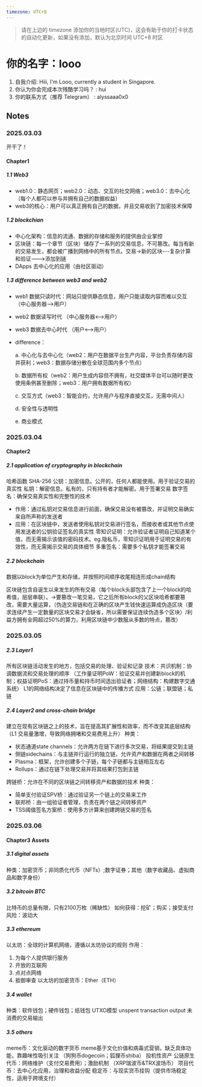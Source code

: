 ```yaml
---
timezone: UTC+8
---
```


> 请在上边的 timezone 添加你的当地时区(UTC)，这会有助于你的打卡状态的自动化更新，如果没有添加，默认为北京时间 UTC+8 时区


# 你的名字：looo

1. 自我介绍: Hiii, I'm Looo, currently a student in Singapore. 
2. 你认为你会完成本次残酷学习吗？ : hui
3. 你的联系方式（推荐 Telegram） : alyssaaa0x0

## Notes

<!-- Content_START -->

### 2025.03.03

开干了！

#### Chapter1

##### 1.1 Web3
- web1.0：静态网页；web2.0：动态、交互的社交网络；web3.0：去中心化（每个人都可以参与并拥有自己的数据权益）
- web3的核心：用户可以真正拥有自己的数据，并且交易收到了加密技术保障
  
##### 1.2 blockchian
- 中心化架构：信息的流通、数据的存储和服务的提供由企业掌控
- 区块链：每一个章节（区块）储存了一系列的交易信息，不可篡改。每当有新的交易发生，都会被广播到网络中的所有节点。交易->新的区块---复杂计算和验证--->添加到链
- DApps 去中心化的应用（由社区驱动）

##### 1.3 difference between web3 and web2
- web1 数据只读时代：网站只提供静态信息，用户只能读取内容而难以交互 （中心服务器-->用户）
- web2 数据读写时代  （中心服务器<-->用户）
- web3 数据去中心时代   （用户<-->用户）
- difference：
  
  a. 中心化与去中心化（web2：用户在数据平台生产内容，平台负责存储内容并获利；web3：数据存储分散在全球范围内多个节点）

  b. 数据所有权（web2：用户生成内容但不拥有，社交媒体平台可以随时更改使用条例甚至删除；web3：用户拥有数据所有权）

  c. 交互方式（web3：智能合约，允许用户与程序直接交互，无需中间人）

  d. 安全性与透明性

  e. 商业模式

  
### 2025.03.04

#### Chapter2

##### 2.1 application of cryptography in blockchain
哈希函数 SHA-256
公钥：加密信息。公开的，任何人都能使用。用于验证交易的真实性
私钥：解密信息。私有的，只有持有者才能解密。用于签署交易
数字签名：确保交易真实性和完整性的技术
- 作用：通过私钥对交易信息进行前面，确保交易没有被篡改，并证明交易确实来自所声称的发送者
- 应用：在区块链中，发送者使用私钥对交易进行签名，而接收者或其他节点使用发送者的公钥验证签名的真实性
零知识证明：允许验证者证明自己知道某个值，而无需揭示该值的密码技术。eg.隐私币，零知识证明用于证明交易的有效性，而无需揭示交易的具体细节
多重签名：需要多个私钥才能签署交易

##### 2.2 blockchain
数据以block为单位产生和存储，并按照时间顺序收尾相连形成chain结构

区块链包含自诞生以来发生的所有交易（每个block头部包含了上一个block的哈希值，层层串联）。->要篡改一笔交易，它之后所有block的父区块哈希都要篡改，需要大量运算，（伪造交易链和在正确的区块产生钱快速运算成伪造区块（要求连续产生一定数量的区块交易才会缺省，所以需要保证连续伪造多个区块）/利益方拥有全网超过50%的算力，利用区块链中少数服从多数的特点，篡改）



### 2025.03.05

##### 2.3 Layer1
所有区块链活动发生的地方，包括交易的处理、验证和记录
技术：共识机制：协调数据流和交易处理的顺序 （工作量证明PoW：验证交易并创建新block的机制；权益证明PoS：通过持币量和持币时间选出验证者；网络结构：构建数字交通系统）
L1的网络结构决定了信息在区块链中的传播方式
应用：公链；联盟链；私链

##### 2.4 Layer2 and cross-chain bridge
建立在现有区块链之上的技术，旨在提高其扩展性和效率，而不改变其底层结构（L1 交易量激增，导致网络拥堵和交易费用上升）
种类：
- 状态通道state channels：允许两方在链下进行多次交易，将结果提交到主链
- 侧链sidechains：与主链并行运行的独立链，允许资产和数据在两者之间转移
- Plasma：框架，允许创建多个子链，每个子链都与主链相互左右
- Rollups：通过在链下处理交易并将其结果打包到主链

跨链桥：允许在不同的区块链之间转移资产和数据的技术
种类：
- 简单支付验证SPV桥：通过验证另一个链上的交易来工作
- 联邦桥：由一组验证者管理，负责在两个链之间转移资产
- TSS阈值签名方案桥：使用多方计算来创建跨链交易的签名


### 2025.03.06

#### Chapter3 Assets

##### 3.1 digital assets
种类：加密货币；非同质化代币（NFTs）;数字证券；其他（数字收藏品、虚拟商品和数字身份）

##### 3.2 bitcoin BTC
比特币的总量有限，只有2100万枚（稀缺性）
如何获得：挖矿；购买；接受支付
风险：波动大

##### 3.3 ethereum
以太坊：全球的计算机网络，遵循以太坊协议的规则
作用：
  1. 为每个人提供银行服务
  2. 开放的互联网
  3. 点对点网络
  4. 抵御审查
以太坊的加密货币：Ether（ETH）

##### 3.4 wallet
种类：软件钱包；硬件钱包；纸钱包
UTXO模型 unspent transaction output 未消费的交易输出

##### 3.5 others
meme币：文化驱动的数字货币
meme基于文化价值和病毒式营销，缺乏具体功能，靠趣味性吸引关注 （狗狗币dogecoin；狐狸币shiba） 投机性资产
公链原生代币：网络维护（支付交易费用）；激励机制 （XRP瑞波币&TRX波场币）
项目代币：去中心化应用，治理和收益分配
稳定币：与现实货币挂钩（提供市场稳定性，适用于跨境支付）
<!-- Content_END -->
